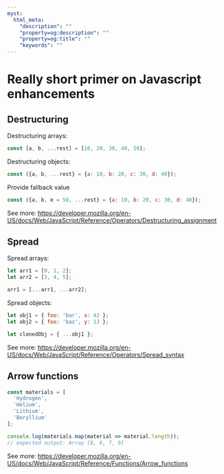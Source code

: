 ```yaml
---
myst:
  html_meta:
    "description": ""
    "property=og:description": ""
    "property=og:title": ""
    "keywords": ""
---
```


# Really short primer on Javascript enhancements

## Destructuring

Destructuring arrays:

```jsx
const [a, b, ...rest] = [10, 20, 30, 40, 50];
```

Destructuring objects:

```jsx
const ({a, b, ...rest} = {a: 10, b: 20, c: 30, d: 40});
```

Provide fallback value

```jsx
const ({a, b, e = 50, ...rest} = {a: 10, b: 20, c: 30, d: 40});
```

See more:
<https://developer.mozilla.org/en-US/docs/Web/JavaScript/Reference/Operators/Destructuring_assignment>

## Spread

Spread arrays:

```jsx
let arr1 = [0, 1, 2];
let arr2 = [3, 4, 5];

arr1 = [...arr1, ...arr2];
```

Spread objects:

```jsx
let obj1 = { foo: 'bar', x: 42 };
let obj2 = { foo: 'baz', y: 13 };

let clonedObj = { ...obj1 };
```

See more:
<https://developer.mozilla.org/en-US/docs/Web/JavaScript/Reference/Operators/Spread_syntax>

## Arrow functions

```jsx
const materials = [
  'Hydrogen',
  'Helium',
  'Lithium',
  'Beryllium'
];

console.log(materials.map(material => material.length));
// expected output: Array [8, 6, 7, 9]
```

See more: <https://developer.mozilla.org/en-US/docs/Web/JavaScript/Reference/Functions/Arrow_functions>
